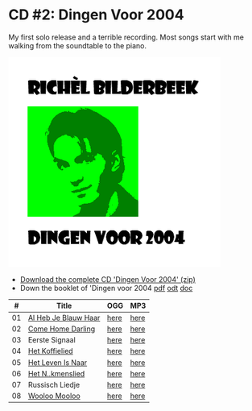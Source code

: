 # CD #2: Dingen Voor 2004

My first solo release and a terrible recording. Most songs start with me
walking from the soundtable to the piano.

![Dingen Voor 2004 coverart](CD02_Coverart.png)

 * [Download the complete CD 'Dingen Voor 2004' (zip)](CD02_All.zip)
 * Down the booklet of 'Dingen voor 2004 [pdf](CD02_Booklet.doc) [odt](CD02_Booklet.doc) [doc](CD02_Booklet.doc)

#|Title|OGG|MP3
---|---|---|---
01 | [Al Heb Je Blauw Haar](https://github.com/richelbilderbeek/music/blob/master/AlHebJeBlauwHaar.md) | [here](CD02_01AlHebJeBlauwHaar.ogg) | [here](CD02_01AlHebJeBlauwHaar.mp3)
02 | [Come Home Darling](https://github.com/richelbilderbeek/music/blob/master/ComeHomeDarling.md) | [here](CD02_02ComeHomeDarling.ogg) | [here](CD02_02ComeHomeDarling.mp3)
03 | Eerste Signaal | [here](CD02_03EersteSignaal.ogg) | [here](CD02_03EersteSignaal.mp3)
04 | [Het Koffielied](https://github.com/richelbilderbeek/music/blob/master/HetKoffielied.md) | [here](CD02_04HetKoffielied.ogg) | [here](CD02_04HetKoffielied.mp3)
05 | [Het Leven Is Naar](https://github.com/richelbilderbeek/music/blob/master/HetLevenIsNaar.md) | [here](CD02_05HetLevenIsNaar.ogg) | [here](CD02_05HetLevenIsNaar.mp3)
06 | [Het N..kmenslied](https://github.com/richelbilderbeek/music/blob/master/HetNeukmenslied.md) | [here](CD02_06HetNeukmenslied.ogg) | [here](CD02_06HetNeukmenslied.mp3)
07 | Russisch Liedje | [here](CD02_07RussischLiedje.ogg) | [here](CD02_07RussischLiedje.mp3)
08 | [Wooloo Mooloo](https://github.com/richelbilderbeek/music/blob/master/WoolooMooloo.md) | [here](CD02_08WoolooMooloo.ogg) | [here](CD02_08WoolooMooloo.mp3)


